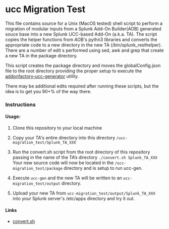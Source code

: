 # ucc Migration Test

This file contains source for a Unix (MacOS tested) shell script to perform a migration of modular inputs from a Splunk Add-On Builder(AOB) generated souce base into a new Splunk UCC-based Add-On (a.k.a. TA).  The script copies the helper functions from AOB's pythn3 libraries and converts the appropriate code to a new directory in the new TA (/bin/splunk_resthelper).   There are a number of edit s performed using sed, awk and grep that create a new TA in the package directory.  

This script creates the package directory and moves the globalConfig.json file to the root directory providing the proper setup to execute the [addonfactory-ucc-generator](https://github.com/splunk/addonfactory-ucc-generator) utility.

There may be additional edits required after running these scripts, but the idea is to get you 90+% of the way there. 

### Instructions

#### Usage:
1. Clone this repository to your local machine
2. Copy your TA's entire directory into this directory `/ucc-migration_test/Splunk_TA_XXX`
3. Run the convert.sh script from the root directory of this repository passing in the name of the TA’s directory    `./convert.sh Splunk_TA_XXX` 
    Your new source code will now be located in the `/ucc-migration_test/package` directory and is setup to run ucc-gen.

4. Execute `ucc-gen` and the new TA will be written to an `ucc-migration_test/output` directory.
5. Upload your new TA from `ucc-migration_test/output/Splunk_TA_XXX` into your Splunk server's /etc/apps directory and try it out.


#### Links
* [convert.sh](https://github.com/tmartin14/ucc_migration_test/convert.sh)




